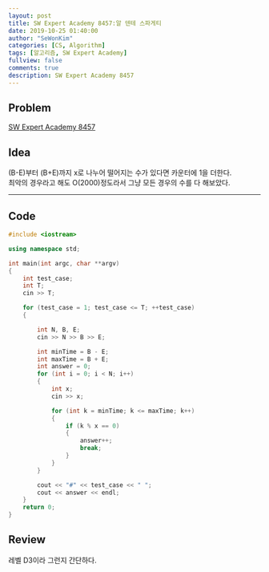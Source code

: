 ```yaml
---
layout: post
title: SW Expert Academy 8457:알 덴테 스파게티
date: 2019-10-25 01:40:00
author: "SeWonKim"
categories: [CS, Algorithm]
tags: [알고리즘, SW Expert Academy]
fullview: false
comments: true
description: SW Expert Academy 8457
---
```


## Problem

[SW Expert Academy 8457](https://swexpertacademy.com/main/code/problem/problemDetail.do?contestProbId=AWzal4EKksEDFAVU&categoryId=AWzal4EKksEDFAVU&categoryType=CODE)


## Idea

(B-E)부터 (B+E)까지 x로 나누어 떨어지는 수가 있다면 카운터에 1을 더한다.      
최악의 경우라고 해도 O(2000)정도라서 그냥 모든 경우의 수를 다 해보았다.

---

## Code

```cpp
#include <iostream>

using namespace std;

int main(int argc, char **argv)
{
    int test_case;
    int T;
    cin >> T;

    for (test_case = 1; test_case <= T; ++test_case)
    {

        int N, B, E;
        cin >> N >> B >> E;

        int minTime = B - E;
        int maxTime = B + E;
        int answer = 0;
        for (int i = 0; i < N; i++)
        {
            int x;
            cin >> x;

            for (int k = minTime; k <= maxTime; k++)
            {
                if (k % x == 0)
                {
                    answer++;
                    break;
                }
            }
        }

        cout << "#" << test_case << " ";
        cout << answer << endl;
    }
    return 0;
}
```

## Review

레벨 D3이라 그런지 간단하다.
